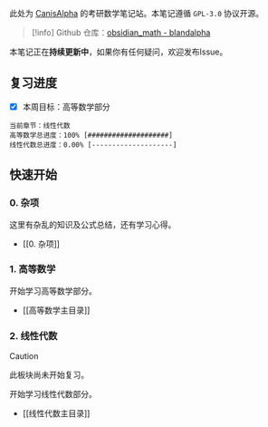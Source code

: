此处为 [CanisAlpha](https://github.com/BlandAlpha) 的考研数学笔记站。本笔记遵循 `GPL-3.0` 协议开源。

> [!info] 
> Github 仓库：[obsidian_math - blandalpha](https://github.com/BlandAlpha/obsidian_math)

本笔记正在**持续更新中**，如果你有任何疑问，欢迎发布Issue。

## 复习进度

- [x] 本周目标：高等数学部分

```
当前章节：线性代数
高等数学总进度：100% [####################]
线性代数总进度：0.00% [--------------------]
```

## 快速开始

### 0. 杂项

这里有杂乱的知识及公式总结，还有学习心得。

- [[0. 杂项]]

### 1. 高等数学

开始学习高等数学部分。

- [[高等数学主目录]]

### 2. 线性代数

> [!caution] 
> 此板块尚未开始复习。

开始学习线性代数部分。

- [[线性代数主目录]]